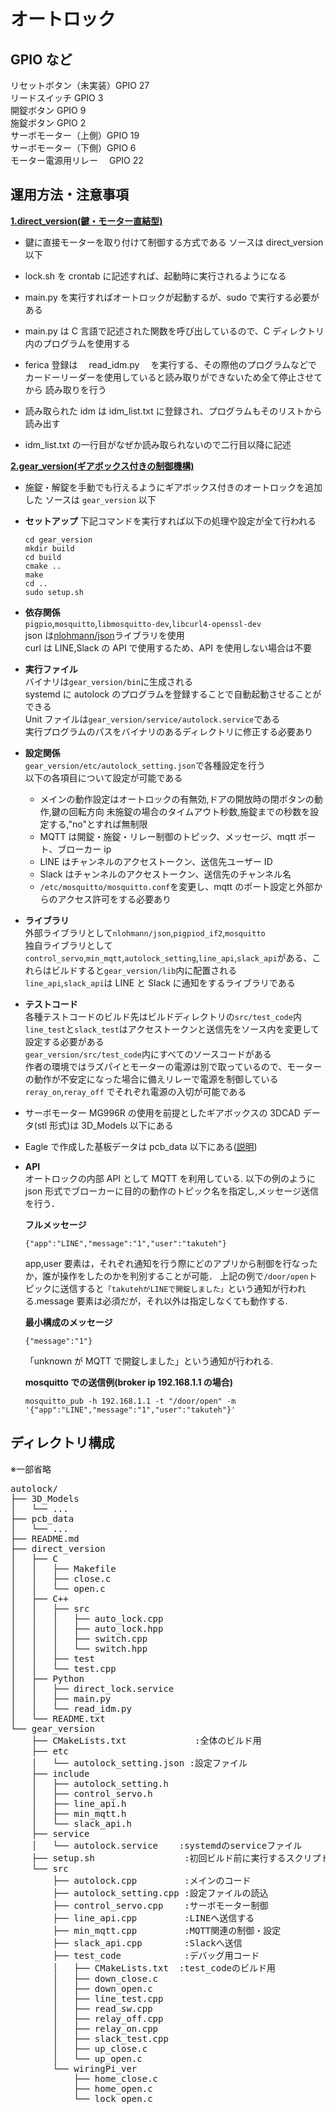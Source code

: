 # オートロック

## GPIO など

リセットボタン（未実装）GPIO 27  
リードスイッチ GPIO 3  
開錠ボタン GPIO 9  
施錠ボタン GPIO 2  
サーボモーター（上側）GPIO 19  
サーボモーター（下側）GPIO 6  
モーター電源用リレー　 GPIO 22

## 運用方法・注意事項

<ins>**1.direct_version(鍵・モーター直結型)**</ins>

- 鍵に直接モーターを取り付けて制御する方式である
  ソースは direct_version 以下

- lock.sh を crontab に記述すれば、起動時に実行されるようになる

- main.py を実行すればオートロックが起動するが、sudo で実行する必要がある

- main.py は C 言語で記述された関数を呼び出しているので、C ディレクトリ内のプログラムを使用する

- ferica 登録は　 read_idm.py 　を実行する、その際他のプログラムなどで
  カードーリーダーを使用していると読み取りができないため全て停止させてから
  読み取りを行う

- 読み取られた idm は idm_list.txt に登録され、プログラムもそのリストから読み出す

- idm_list.txt の一行目がなぜか読み取られないので二行目以降に記述

<ins>**2.gear_version(ギアボックス付きの制御機構)**</ins>

- 施錠・解錠を手動でも行えるようにギアボックス付きのオートロックを追加した
  ソースは `gear_version` 以下

- **セットアップ**
  下記コマンドを実行すれば以下の処理や設定が全て行われる

  ```
  cd gear_version
  mkdir build
  cd build
  cmake ..
  make
  cd ..
  sudo setup.sh
  ```

- **依存関係**  
  `pigpio`,`mosquitto`,`libmosquitto-dev`,`libcurl4-openssl-dev`  
  json は[nlohmann/json](https://github.com/nlohmann/json)ライブラリを使用  
  curl は LINE,Slack の API で使用するため、API を使用しない場合は不要

- **実行ファイル**  
  バイナリは`gear_version/bin`に生成される  
  systemd に autolock のプログラムを登録することで自動起動させることができる  
  Unit ファイルは`gear_version/service/autolock.service`である  
  実行プログラムのパスをバイナリのあるディレクトリに修正する必要あり

- **設定関係**  
  `gear_version/etc/autolock_setting.json`で各種設定を行う  
  以下の各項目について設定が可能である

  - メインの動作設定はオートロックの有無効,ドアの開放時の閉ボタンの動作,鍵の回転方向
    未施錠の場合のタイムアウト秒数,施錠までの秒数を設定する,"no"とすれば無制限
  - MQTT は開錠・施錠・リレー制御のトピック、メッセージ、mqtt ポート、ブローカー ip
  - LINE はチャンネルのアクセストークン、送信先ユーザー ID
  - Slack はチャンネルのアクセストークン、送信先のチャンネル名
  - `/etc/mosquitto/mosquitto.conf`を変更し、mqtt のポート設定と外部からのアクセス許可をする必要あり

- **ライブラリ**  
  外部ライブラリとして`nlohmann/json`,`pigpiod_if2`,`mosquitto`  
  独自ライブラリとして`control_servo`,`min_mqtt`,`autolock_setting`,`line_api`,`slack_api`がある、これらはビルドすると`gear_version/lib`内に配置される  
  `line_api`,`slack_api`は LINE と Slack に通知をするライブラリである

- **テストコード**  
  各種テストコードのビルド先はビルドディレクトリの`src/test_code`内  
  `line_test`と`slack_test`はアクセストークンと送信先をソース内を変更して設定する必要がある  
  `gear_version/src/test_code`内にすべてのソースコードがある  
  作者の環境ではラズパイとモーターの電源は別で取っているので、モーターの動作が不安定になった場合に備えリレーで電源を制御している  
  `reray_on`,`reray_off` でそれぞれ電源の入切が可能である

- サーボモーター MG996R の使用を前提としたギアボックスの 3DCAD データ(stl 形式)は 3D_Models 以下にある

- Eagle で作成した基板データは pcb_data 以下にある([説明](https://github.com/takuteh/autolock/blob/main/pcb_data/READMD.md))

- **API**  
  オートロックの内部 API として MQTT を利用している.
  以下の例のように json 形式でブローカーに目的の動作のトピック名を指定し,メッセージ送信を行う．
  
  **フルメッセージ**
  ```
  {"app":"LINE","message":"1","user":"takuteh"}
  ```

  app,user 要素は，それぞれ通知を行う際にどのアプリから制御を行なったか，誰が操作をしたのかを判別することが可能．
  上記の例で`/door/open`トピックに送信すると`「takutehがLINEで開錠しました」`という通知が行われる.message 要素は必須だが，それ以外は指定しなくても動作する.
  
  **最小構成のメッセージ**
  ```
  {"message":"1"}
  ```

  「unknown が MQTT で開錠しました」という通知が行われる.

  **mosquitto での送信例(broker ip 192.168.1.1 の場合)**
  ```
  mosquitto_pub -h 192.168.1.1 -t "/door/open" -m '{"app":"LINE","message":"1","user":"takuteh"}'
  ```

## ディレクトリ構成

※一部省略

<pre>
autolock/
├── 3D_Models
│   └── ...
├── pcb_data
│   └── ...
├── README.md
├── direct_version
│   ├── C
│   │   ├── Makefile
│   │   ├── close.c
│   │   └── open.c
│   ├── C++
│   │   ├── src
│   │   │   ├── auto_lock.cpp
│   │   │   ├── auto_lock.hpp
│   │   │   ├── switch.cpp
│   │   │   └── switch.hpp
│   │   ├── test
│   │   └── test.cpp
│   ├── Python
│   │   ├── direct_lock.service
│   │   ├── main.py
│   │   └── read_idm.py
│   └── README.txt
└── gear_version
    ├── CMakeLists.txt             :全体のビルド用
    ├── etc
    │   └── autolock_setting.json :設定ファイル
    ├── include                 
    │   ├── autolock_setting.h
    │   ├── control_servo.h
    │   ├── line_api.h
    │   ├── min_mqtt.h
    │   └── slack_api.h
    ├── service
    │   └── autolock.service    :systemdのserviceファイル
    ├── setup.sh                 :初回ビルド前に実行するスクリプト
    └── src
        ├── autolock.cpp         :メインのコード
        ├── autolock_setting.cpp :設定ファイルの読込
        ├── control_servo.cpp    :サーボモーター制御
        ├── line_api.cpp         :LINEへ送信する
        ├── min_mqtt.cpp         :MQTT関連の制御・設定
        ├── slack_api.cpp        :Slackへ送信
        ├── test_code            :デバッグ用コード
        │   ├── CMakeLists.txt  :test_codeのビルド用
        │   ├── down_close.c
        │   ├── down_open.c
        │   ├── line_test.cpp
        │   ├── read_sw.cpp
        │   ├── relay_off.cpp
        │   ├── relay_on.cpp
        │   ├── slack_test.cpp
        │   ├── up_close.c
        │   └── up_open.c
        └── wiringPi_ver
            ├── home_close.c
            ├── home_open.c
            └── lock_open.c
</pre>
